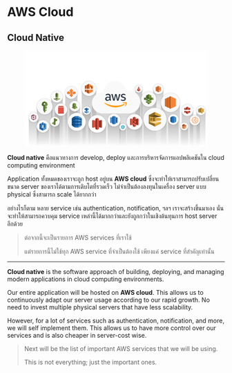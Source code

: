 # AWS Cloud

## Cloud Native

<figure><img src="../../../.gitbook/assets/image (32).png" alt=""><figcaption></figcaption></figure>



**Cloud native** คือแนวทางการ develop, deploy และการบริหารจัดการแอปพลิเคชันใน cloud computing environment

Application ทั้งหมดของเราจะถูก host อยู่บน **AWS cloud** ซึ่งจะทำให้เราสามารถปรับเปลี่ยนขนาด server ของเราได้ตามการเติบโตที่รวดเร็ว ไม่จำเป็นต้องลงทุนในเครื่อง server แบบ physical ซึ่งสามารถ scale ได้ยากกว่า

อย่างไรก็ตาม หลาย service เช่น authentication, notification, ฯลฯ เราจะสร้างขึ้นมาเอง นั่นจะทำให้สามารถควบคุม service เหล่านี้ได้มากกว่าและยังถูกกว่าในเชิงต้นทุนการ host server อีกด้วย&#x20;

> ต่อจากนี้จะเป็นรายการ AWS services ที่เราใช้
>
> แต่รายการนี้ไม่ใช้ทุก AWS service ที่จำเป็นต้องใช้ เพียงแค่ service ที่สำคัญเท่านั้น

***

**Cloud native** is the software approach of building, deploying, and managing modern applications in cloud computing environments.&#x20;

Our entire application will be hosted on **AWS cloud**. This allows us to continuously adapt our server usage according to our rapid growth. No need to invest multiple physical servers that have less scalability.

However, for a lot of services such as authentication, notification, and more, we will self implement them. This allows us to have more control over our services and is also cheaper in server-cost wise.

> Next will be the list of important AWS services that we will be using.
>
> This is not everything; just the important ones.
